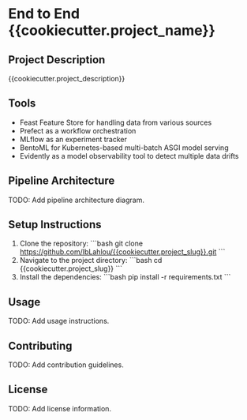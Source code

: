# End to End {{cookiecutter.project_name}}

## Project Description

{{cookiecutter.project_description}}

## Tools

- Feast Feature Store for handling data from various sources
- Prefect as a workflow orchestration
- MLflow as an experiment tracker
- BentoML for Kubernetes-based multi-batch ASGI model serving
- Evidently as a model observability tool to detect multiple data drifts

## Pipeline Architecture

TODO: Add pipeline architecture diagram.

## Setup Instructions

1. Clone the repository:
\`\`\`bash
git clone https://github.com/IbLahlou/{{cookiecutter.project_slug}}.git
\`\`\`
2. Navigate to the project directory:
\`\`\`bash
cd {{cookiecutter.project_slug}}
\`\`\`
3. Install the dependencies:
\`\`\`bash
pip install -r requirements.txt
\`\`\`

## Usage

TODO: Add usage instructions.

## Contributing

TODO: Add contribution guidelines.

## License

TODO: Add license information.
